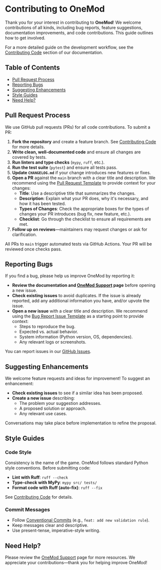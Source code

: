 # Contributing to OneMod

Thank you for your interest in contributing to **OneMod**! We welcome contributions of all kinds, including bug reports, feature suggestions, documentation improvements, and code contributions. This guide outlines how to get involved.

For a more detailed guide on the development workflow, see the [Contributing Code](https://ihmeuw-msca.github.io/OneMod/1.1.0/developer_guide/contributing_code.html) section of our documentation.

## Table of Contents

- [Pull Request Process](#pull-request-process)
- [Reporting Bugs](#reporting-bugs)
- [Suggesting Enhancements](#suggesting-enhancements)
- [Style Guides](#style-guides)
- [Need Help?](#need-help)

## Pull Request Process

We use GitHub pull requests (PRs) for all code contributions. To submit a PR:

1. **Fork the repository** and create a feature branch. See [Contributing Code](https://ihmeuw-msca.github.io/OneMod/1.1.0/developer_guide/contributing_code.html) for more details.
2. **Write clean, well-documented code** and ensure all changes are covered by tests.
3. **Run linters and type checks** (`mypy`, `ruff`, etc.).
4. **Run the test suite** (`pytest`) and ensure all tests pass.
5. **Update `CHANGELOG.md`** if your change introduces new features or fixes.
6. **Open a PR** against the `main` branch with a clear title and description. We recommend using the [Pull Request Template](https://github.com/ihmeuw-msca/OneMod/blob/main/.github/PULL_REQUEST_TEMPLATE.md) to provide context for your changes:
   - **Title**: Use a descriptive title that summarizes the changes.
   - **Description**: Explain what your PR does, why it's necessary, and how it has been tested.
   - **Types of Changes**: Check the appropriate boxes for the types of changes your PR introduces (bug fix, new feature, etc.).
   - **Checklist**: Go through the checklist to ensure all requirements are met.
7. **Follow up on reviews**—maintainers may request changes or ask for clarification.

All PRs to `main` trigger automated tests via GitHub Actions. Your PR will be reviewed once checks pass.

## Reporting Bugs

If you find a bug, please help us improve OneMod by reporting it:

- **Review the documentation and [OneMod Support](https://ihmeuw-msca.github.io/OneMod/1.1.0/getting_started/onemod_support.html) page** before opening a new issue.
- **Check existing issues** to avoid duplicates. If the issue is already reported, add any additional information you have, and/or upvote the issue.
- **Open a new issue** with a clear title and description. We recommend using the [Bug Report Issue Template](https://github.com/ihmeuw-msca/OneMod/blob/main/.github/ISSUE_TEMPLATE/bug-report-issue.md) as a starting point to provide context:
  - Steps to reproduce the bug.
  - Expected vs. actual behavior.
  - System information (Python version, OS, dependencies).
  - Any relevant logs or screenshots.

You can report issues in our [GitHub Issues](https://github.com/ihmeuw-msca/OneMod/issues).

## Suggesting Enhancements

We welcome feature requests and ideas for improvement! To suggest an enhancement:

- **Check existing issues** to see if a similar idea has been proposed.
- **Create a new issue** describing:
  - The problem your suggestion addresses.
  - A proposed solution or approach.
  - Any relevant use cases.

Conversations may take place before implementation to refine the proposal.

## Style Guides

### Code Style

Consistency is the name of the game. OneMod follows standard Python style conventions. Before submitting code:

- **Lint with Ruff**: `ruff --check`
- **Type-check with MyPy**: `mypy src/ tests/`
- **Format code with Ruff (auto-fix)**: `ruff --fix`

See [Contributing Code](https://ihmeuw-msca.github.io/OneMod/1.1.0/developer_guide/contributing_code.html) for details.

### Commit Messages

- Follow [Conventional Commits](https://www.conventionalcommits.org/en/v1.0.0/) (e.g., `feat: add new validation rule`).
- Keep messages clear and descriptive.
- Use present-tense, imperative-style writing.

## Need Help?

Please review the [OneMod Support](https://ihmeuw-msca.github.io/OneMod/1.1.0/getting_started/onemod_support.html) page for more resources. We appreciate your contributions—thank you for helping improve OneMod!
